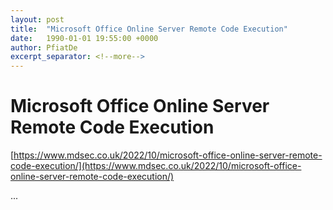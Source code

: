 ```yaml
---
layout: post
title:  "Microsoft Office Online Server Remote Code Execution"
date:   1990-01-01 19:55:00 +0000
author: PfiatDe
excerpt_separator: <!--more-->
---
```


# Microsoft Office Online Server Remote Code Execution
[https://www.mdsec.co.uk/2022/10/microsoft-office-online-server-remote-code-execution/](https://www.mdsec.co.uk/2022/10/microsoft-office-online-server-remote-code-execution/)

...
<!--more-->
